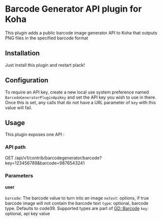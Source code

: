 # Barcode Generator API plugin for Koha

This plugin adds a public barcode image generator API to Koha that outputs PNG files in the specified barcode format

## Installation

Just install this plugin and restart plack!

## Configuration

To require an API key, create a new local use system preference named `BarcodeGeneratorPluginApiKey` and set the API key you wish to use in there.
Once this is set, any calls that do not have a URL parameter of `key` with this value will fail.

## Usage

This plugin exposes one API :

### API path
GET /api/v1/contrib/barcodegenerator/barcode?key=123456789&barcode=9876543241

### Parameters

#### user

`barcode`: The barcode value to turn into an image
`notext`: options, if true barcode image will not contain the barcode text
`type`: optional, barcode type. Defaults to code39. Supported types are part of [GD::Barcode](https://metacpan.org/pod/GD::Barcode)
`key`: optional, api key value
